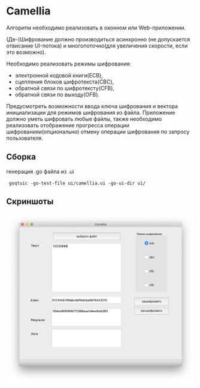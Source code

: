 # Camellia

Алгоритм необходимо реализовать в оконном или Web-приложении.

(Де-)Шифрование должно производиться асинхронно (не допускается отвисание UI-потока) и многопоточно(для увеличения скорости, если это возможно).

Необходимо реализовать режимы шифрования: 
- электронной кодовой книги(ECB),
- сцепления блоков шифротекста(CBC),
- обратной связи по шифротексту(CFB),
- обратной связи по выходу(OFB).

Предусмотреть возможности ввода ключа шифрования и вектора инициализации для режимов шифрования из файла.
Приложение должно уметь шифровать любые файлы, также необходимо реализовать отображение прогресса операции шифрованияи(опционально)
отмену операции шифрования по запросу пользователя.


## Сборка
генерация .go файла из .ui
```shell script
 goqtuic -go-test-file ui/camellia.ui -go-ui-dir ui/
```

## Скриншоты

![Lab3](https://github.com/elizarpif/camelia/blob/develop/screenshots/1.png)